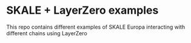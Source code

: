 # SKALE + LayerZero examples

This repo contains different examples of SKALE Europa interacting with different chains using LayerZero

